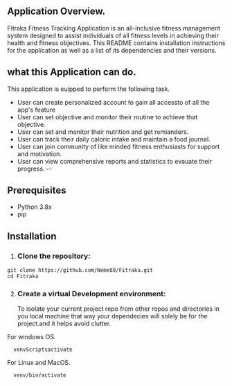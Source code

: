 ## Application Overview.
Fitraka Fitness Tracking Application is an all-inclusive fitness management system designed to assist individuals of all fitness levels in achieving their health and fitness objectives. This README contains installation instructions for the application as well as a list of its dependencies and their versions.
## what this Application can do.

This application is euipped to perform the following task.

- User can create personalized account to gain all accessto of all the app's feature
- User can set objective and monitor their routine to achieve that objective.
- User can set and monitor their nutrition and get remianders.
- User can track their daily caloric intake and maintain a food journal.
- User can join community of like minded fitness enthusiasts for support and motivation.
- User can view comprehensive reports and statistics to evauate their progress.
--
## Prerequisites
- Python 3.8x
- pip

## Installation

  1. ### Clone the repository:

    git clone https://github.com/Neme88/Fitraka.git
    cd Fitraka
  2. ### Create a virtual Development environment:
     To isolate your current project repo from other repos and directories in you local machine that way your dependecies will solely be for the project.and it helps avoid clutter.

  For windows OS.

      venvScriptsactivate

  For Linux and MacOS.

      venv/bin/activate

